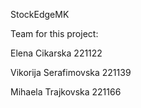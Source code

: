 StockEdgeMK

Team for this project:

Elena Cikarska 221122

Vikorija Serafimovska 221139

Mihaela Trajkovska 221166
